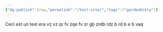 ```yaml
---
{"dg-publish":true,"permalink":"/test-site/","tags":["gardenEntry"]}
---
```


Ceci est un test
era
vz
vz
qr
fv
zqe
fv
zr
gb
zrdb
rdz
b 
rd
b 
e
b
vaq